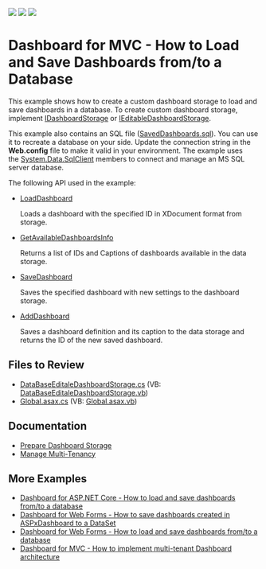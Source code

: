 <!-- default badges list -->
![](https://img.shields.io/endpoint?url=https://codecentral.devexpress.com/api/v1/VersionRange/128579375/21.2.1%2B)
[![](https://img.shields.io/badge/Open_in_DevExpress_Support_Center-FF7200?style=flat-square&logo=DevExpress&logoColor=white)](https://supportcenter.devexpress.com/ticket/details/T400693)
[![](https://img.shields.io/badge/📖_How_to_use_DevExpress_Examples-e9f6fc?style=flat-square)](https://docs.devexpress.com/GeneralInformation/403183)
<!-- default badges end -->

# Dashboard for MVC - How to Load and Save Dashboards from/to a Database

This example shows how to create a custom dashboard storage to load and save dashboards in a database. To create custom dashboard storage, implement [IDashboardStorage](https://docs.devexpress.com/Dashboard/DevExpress.DashboardWeb.IDashboardStorage?p=netframework) or [IEditableDashboardStorage](https://docs.devexpress.com/Dashboard/DevExpress.DashboardWeb.IEditableDashboardStorage).

This example also contains an SQL file ([SavedDashboards.sql](./CS/MVCDashboardDesigner/SavedDashboards.sql)). You can use it to recreate a database on your side. Update the connection string in the **Web.config** file to make it valid in your environment. The example uses the [System.Data.SqlClient](https://msdn.microsoft.com/en-us/library/system.data.sqlclient(v=vs.110).aspx) members to connect and manage an MS SQL server database.

The following API used in the example:

- [LoadDashboard](https://docs.devexpress.com/Dashboard/DevExpress.DashboardWeb.IDashboardStorage.LoadDashboard(System.String)) 

    Loads a dashboard with the specified ID in XDocument format from storage.
- [GetAvailableDashboardsInfo](https://docs.devexpress.com/Dashboard/DevExpress.DashboardWeb.IDashboardStorage.GetAvailableDashboardsInfo) 

    Returns a list of IDs and Captions of dashboards available in the data storage.
- [SaveDashboard](https://docs.devexpress.com/Dashboard/DevExpress.DashboardWeb.IDashboardStorage.SaveDashboard(System.String-System.Xml.Linq.XDocument)) 

    Saves the specified dashboard with new settings to the dashboard storage.
- [AddDashboard](https://docs.devexpress.com/Dashboard/DevExpress.DashboardWeb.IEditableDashboardStorage.AddDashboard(System.Xml.Linq.XDocument-System.String)) 

    Saves a dashboard definition and its caption to the data storage and returns the ID of the new saved dashboard.
 

## Files to Review

* [DataBaseEditaleDashboardStorage.cs](./CS/MVCDashboardDesigner/DataBaseEditaleDashboardStorage.cs) (VB: [DataBaseEditaleDashboardStorage.vb](./VB/MVCDashboardDesigner/DataBaseEditaleDashboardStorage.vb))
* [Global.asax.cs](./CS/MVCDashboardDesigner/Global.asax.cs) (VB: [Global.asax.vb](./VB/MVCDashboardDesigner/Global.asax.vb))

## Documentation
  
* [Prepare Dashboard Storage](https://docs.devexpress.com/Dashboard/16979/web-dashboard/dashboard-backend/prepare-dashboard-storage)
* [Manage Multi-Tenancy](https://docs.devexpress.com/Dashboard/402924/web-dashboard/dashboard-backend/manage-multi-tenancy)

## More Examples
  
- [Dashboard for ASP.NET Core - How to load and save dashboards from/to a database](https://github.com/DevExpress-Examples/asp-net-core-dashboard-save-dashboards-to-database)
- [Dashboard for Web Forms - How to save dashboards created in ASPxDashboard to a DataSet](https://github.com/DevExpress-Examples/aspxdashboard-how-to-save-dashboards-created-by-end-users-to-a-dataset-t392813)
- [Dashboard for Web Forms - How to load and save dashboards from/to a database](https://github.com/DevExpress-Examples/aspxdashboard-how-to-load-and-save-dashboards-from-to-a-database-t386418)
- [Dashboard for MVC - How to implement multi-tenant Dashboard architecture](https://github.com/DevExpress-Examples/DashboardUserBasedMVC)
